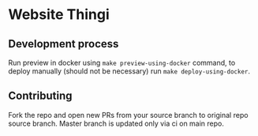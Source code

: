 # Website Thingi


## Development process

Run preview in docker using `make preview-using-docker` command, to deploy manually (should not be necessary) run `make deploy-using-docker`.


## Contributing

Fork the repo and open new PRs from your source branch to original repo source branch. Master branch is updated only via ci on main repo.
